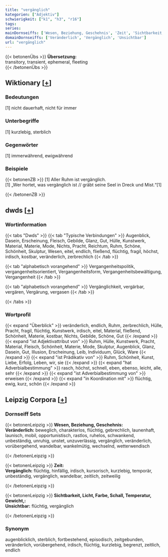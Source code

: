 ```yaml
---
title: "vergänglich"
kategorien: ["Adjektiv"]
schwierigkeit: ["k1", "h3", "r16"]
tags:
series:
mainDornseiffs: ['Wesen, Beziehung, Geschehnis', 'Zeit', 'Sichtbarkeit, Licht, Farbe, Schall, Temperatur, Gewicht,']
domainDornseiffs: ['Veränderlich', 'Vergänglich', 'Unsichtbar']
url: "vergänglich"
---
```


{{< betonenÜbs >}}
**Übersetzung:**  
transitory, transient, ephemeral, fleeting  
{{< /betonenÜbs >}}

## Wiktionary [[+](https://de.wiktionary.org/wiki/vergänglich)]

### Bedeutungen
[1] nicht dauerhaft, nicht für immer  

### Unterbegriffe
[1] kurzlebig, sterblich  

### Gegenwörter
[1] immerwährend, ewigwährend  

### Beispiele
{{< betonenZB >}}
[1] Aller Ruhm ist vergänglich.  
[1] „Wer hortet, was vergänglich ist // gräbt seine Seel in Dreck und Mist.“[1]  

{{< /betonenZB >}}


## dwds [[+](https://www.dwds.de/wb/vergänglich)]

### Wortinformation
{{< tabs "Dwds" >}}
{{< tab "Typische Verbindungen" >}}
Augenblick, Dasein, Erscheinung, Fleisch, Gebilde, Glanz, Gut, Hülle, Kunstwerk, Material, Materie, Mode, Nichts, Pracht, Reichtum, Ruhm, Schöne, Schönheit, Skulptur, Wesen, eitel, endlich, fließend, flüchtig, fragil, höchst, irdisch, kostbar, veränderlich, zerbrechlich
{{< /tab >}}

{{< tab "alphabetisch vorangehend" >}}
Vergangenheitspolitik, vergangenheitsorientiert, Vergangenheitsform, Vergangenheitsbewältigung, Vergangenheit
{{< /tab >}}

{{< tab "alphabetisch vorangehend" >}}
Vergänglichkeit, vergärbar, vergären, Vergärung, vergasen
{{< /tab >}}

{{< /tabs >}}

### Wortprofil
{{< expand "Überblick" >}} veränderlich, endlich, Ruhm, zerbrechlich, Hülle, Pracht, fragil, flüchtig, Kunstwerk, irdisch, eitel, Material, fließend, Schönheit, Materie, kostbar, Nichts, Gebilde, Schöne, Gut {{< /expand >}}
{{< expand "ist Adjektivattribut von" >}} Ruhm, Hülle, Kunstwerk, Pracht, Material, Fleisch, Schönheit, Materie, Mode, Skulptur, Augenblick, Glanz, Dasein, Gut, Illusion, Erscheinung, Leib, Individuum, Glück, Ware {{< /expand >}}
{{< expand "ist Prädikativ von" >}} Ruhm, Schönheit, Kunst, Liebe, Erfolg, Leben, wir, sie {{< /expand >}}
{{< expand "hat Adverbialbestimmung" >}} rasch, höchst, schnell, eben, ebenso, leicht, alle, sehr {{< /expand >}}
{{< expand "ist Adverbialbestimmung von" >}} erweisen {{< /expand >}}
{{< expand "in Koordination mit" >}} flüchtig, ewig, kurz, schön {{< /expand >}}

## Leipzig Corpora [[+](https://corpora.uni-leipzig.de/en/res?word=vergänglich&corpusId=deu_newscrawl-public_2018)]

### Dornseiff Sets
{{< betonenLeipzig >}}
**Wesen, Beziehung, Geschehnis:**  
**Veränderlich:** beweglich, charakterlos, flüchtig, gebrechlich, launenhaft, launisch, mobil, opportunistisch, rastlos, ruhelos, schwankend, unbeständig, unruhig, unstet, unzuverlässig, vergänglich, veränderlich, vorübergehend, wandelbar, wankelmütig, wechselnd, wetterwendisch  

{{< /betonenLeipzig >}}


{{< betonenLeipzig >}}
**Zeit:**  
**Vergänglich:** flüchtig, hinfällig, irdisch, kursorisch, kurzlebig, temporär, unbeständig, vergänglich, wandelbar, zeitlich, zeitweilig  

{{< /betonenLeipzig >}}


{{< betonenLeipzig >}}
**Sichtbarkeit, Licht, Farbe, Schall, Temperatur, Gewicht,:**  
**Unsichtbar:** flüchtig, vergänglich  

{{< /betonenLeipzig >}}

### Synonym
augenblicklich, sterblich, fortbestehend, episodisch, zeitgebunden, veränderlich, vorübergehend, irdisch, flüchtig, kurzlebig, begrenzt, zeitlich, endlich


